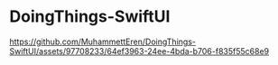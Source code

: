 # DoingThings-SwiftUI





https://github.com/MuhammettEren/DoingThings-SwiftUI/assets/97708233/64ef3963-24ee-4bda-b706-f835f55c68e9

